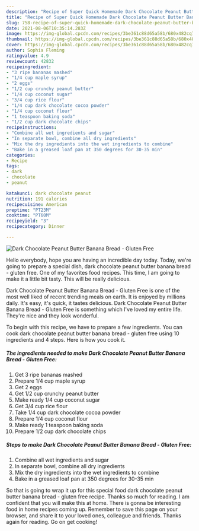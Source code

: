 ```yaml
---
description: "Recipe of Super Quick Homemade Dark Chocolate Peanut Butter Banana Bread - Gluten Free"
title: "Recipe of Super Quick Homemade Dark Chocolate Peanut Butter Banana Bread - Gluten Free"
slug: 758-recipe-of-super-quick-homemade-dark-chocolate-peanut-butter-banana-bread-gluten-free
date: 2021-08-06T10:35:14.283Z
image: https://img-global.cpcdn.com/recipes/3be361c88d65a58b/680x482cq70/dark-chocolate-peanut-butter-banana-bread-gluten-free-recipe-main-photo.jpg
thumbnail: https://img-global.cpcdn.com/recipes/3be361c88d65a58b/680x482cq70/dark-chocolate-peanut-butter-banana-bread-gluten-free-recipe-main-photo.jpg
cover: https://img-global.cpcdn.com/recipes/3be361c88d65a58b/680x482cq70/dark-chocolate-peanut-butter-banana-bread-gluten-free-recipe-main-photo.jpg
author: Sophia Fleming
ratingvalue: 4.9
reviewcount: 42832
recipeingredient:
- "3 ripe bananas mashed"
- "1/4 cup maple syrup"
- "2 eggs"
- "1/2 cup crunchy peanut butter"
- "1/4 cup coconut sugar"
- "3/4 cup rice flour"
- "1/4 cup dark chocolate cocoa powder"
- "1/4 cup coconut flour"
- "1 teaspoon baking soda"
- "1/2 cup dark chocolate chips"
recipeinstructions:
- "Combine all wet ingredients and sugar"
- "In separate bowl, combine all dry ingredients"
- "Mix the dry ingredients into the wet ingredients to combine"
- "Bake in a greased loaf pan at 350 degrees for 30-35 min"
categories:
- Recipe
tags:
- dark
- chocolate
- peanut

katakunci: dark chocolate peanut 
nutrition: 191 calories
recipecuisine: American
preptime: "PT23M"
cooktime: "PT60M"
recipeyield: "3"
recipecategory: Dinner

---
```



![Dark Chocolate Peanut Butter Banana Bread - Gluten Free](https://img-global.cpcdn.com/recipes/3be361c88d65a58b/680x482cq70/dark-chocolate-peanut-butter-banana-bread-gluten-free-recipe-main-photo.jpg)

Hello everybody, hope you are having an incredible day today. Today, we're going to prepare a special dish, dark chocolate peanut butter banana bread - gluten free. One of my favorites food recipes. This time, I am going to make it a little bit tasty. This will be really delicious.



Dark Chocolate Peanut Butter Banana Bread - Gluten Free is one of the most well liked of recent trending meals on earth. It is enjoyed by millions daily. It's easy, it's quick, it tastes delicious. Dark Chocolate Peanut Butter Banana Bread - Gluten Free is something which I've loved my entire life. They're nice and they look wonderful.


To begin with this recipe, we have to prepare a few ingredients. You can cook dark chocolate peanut butter banana bread - gluten free using 10 ingredients and 4 steps. Here is how you cook it.

<!--inarticleads1-->

##### The ingredients needed to make Dark Chocolate Peanut Butter Banana Bread - Gluten Free:

1. Get 3 ripe bananas mashed
1. Prepare 1/4 cup maple syrup
1. Get 2 eggs
1. Get 1/2 cup crunchy peanut butter
1. Make ready 1/4 cup coconut sugar
1. Get 3/4 cup rice flour
1. Take 1/4 cup dark chocolate cocoa powder
1. Prepare 1/4 cup coconut flour
1. Make ready 1 teaspoon baking soda
1. Prepare 1/2 cup dark chocolate chips




<!--inarticleads2-->

##### Steps to make Dark Chocolate Peanut Butter Banana Bread - Gluten Free:

1. Combine all wet ingredients and sugar
1. In separate bowl, combine all dry ingredients
1. Mix the dry ingredients into the wet ingredients to combine
1. Bake in a greased loaf pan at 350 degrees for 30-35 min




So that is going to wrap it up for this special food dark chocolate peanut butter banana bread - gluten free recipe. Thanks so much for reading. I am confident that you will make this at home. There is gonna be interesting food in home recipes coming up. Remember to save this page on your browser, and share it to your loved ones, colleague and friends. Thanks again for reading. Go on get cooking!
